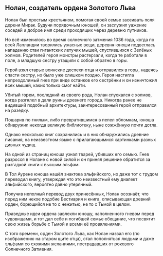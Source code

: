 ##	Нолан, создатель ордена Золотого Льва
  Нолан был простым крестьяном, помогая своей семье засеивать поля дерени Мирак. Будучи порядочным юношей, он заслужил уажение соседей и доброе имя среди проходящих через деревню путников.
  
  Но всё изменилось во время солнечного затмения 1036 года, когда по всей Лапландии творились ужасные вещи, деревня юноши подвеглась нападению стаи гигантских летучих мышей, спустившихся с Зелёных холмов. Родителей героя монстры растерзали, когда те работали в поле, а младшую сестру утащили с собой обратно в горы.
  
  Герой взял старые воинские доспехи отца и отправился в горы, надеясь спасти сестру, но было уже слишком поздно. Героя настигла непреодолимый гнев при виде останков его сестрёнки и он изничтожил всех мышей, каких только смог найти.
  
  Убитый горем, последний из своего рода, Нолан спускался с холмов, когда разгялел в дали руины древнего города. Никогда ранее не видивший подобный архитектуры, заинтересованный герой отправился на разедку.
  
  Пошарив по гнилым, либо превратившимся в пепел обломкам, юноша обнаружил некогда великую библиотеку, ныне сожжённую почти дотла.
  
  Однако несколько книг сохранились и в них обнаружились древние писания, на неизвестном языке с прилагающимися картинками разных дивных чудищ.
  
  На одной из страниц юноша узнал тварей, убивших его семью. Гнев разросся в Нолане с новой силой и он принял решение обратится за разгадкой книги к высшим эльфам.
  
  В Тол Аурене юноша нашёл знактока эльфийского, но даже тот с трудом переводил книгу, утверждая что это неизвестный ему диалект эльфийского, вероятно давно утерянный.
  
  Получив неполный перевод двух принесённых, Нолан осознаёт, что перед ним некое подобие Бестиария и книга, описывающая древний орден, борющийся не то с нежитью, не то с Тьмой в целом.
  
  Праведные идеи ордена завлекли юношу, наполненного гневом перед чудовищами, и тот дал себе и погибшей семье обещание, что посвятит свою жизеь борьбе с Тьмой и всеми её провялениями.
  
  С того времени, орден Золотого Льва, как Нолан назвал его (по изображению на старом щите отца), стал пополняться людьми и даже эльфами со схожими желаниями, пострадавших от рокового Солнечного Затмения.
